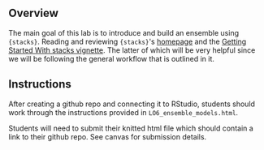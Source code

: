 ## Overview

The main goal of this lab is to introduce and build an ensemble using `{stacks}`. Reading and reviewing `{stacks}`'s [homepage](https://stacks.tidymodels.org/index.html) and the [Getting Started With stacks vignette](https://stacks.tidymodels.org/articles/basics.html). The latter of which will be very helpful since we will be following the general workflow that is outlined in it.

## Instructions

After creating a github repo and connecting it to RStudio, students should work through the instructions provided in `LO6_ensemble_models.html`.

Students will need to submit their knitted html file which should contain a link to their github repo. See canvas for submission details.

